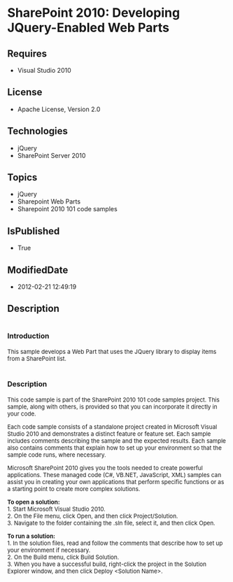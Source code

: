 # SharePoint 2010: Developing JQuery-Enabled Web Parts
## Requires
* Visual Studio 2010
## License
* Apache License, Version 2.0
## Technologies
* jQuery
* SharePoint Server 2010
## Topics
* jQuery
* Sharepoint Web Parts
* Sharepoint 2010 101 code samples
## IsPublished
* True
## ModifiedDate
* 2012-02-21 12:49:19
## Description

<h1><span style="font-size:medium">Introduction</span></h1>
<p><span style="font-size:small">This sample develops a Web Part that uses the JQuery library to display items from a SharePoint list.</span></p>
<h1><span style="font-size:medium">Description</span></h1>
<p><span style="font-size:small">This code sample is part of the SharePoint 2010 101 code samples project. This sample, along with others, is provided so that you can incorporate it directly in your code.</span></p>
<p><span style="font-size:small">Each code sample consists of a standalone project created in Microsoft Visual Studio 2010 and demonstrates a distinct feature or feature set. Each sample includes comments describing the sample and the expected results. Each
 sample also contains comments that explain how to set up your environment so that the sample code runs, where necessary.</span></p>
<p><span style="font-size:small">Microsoft SharePoint 2010 gives you the tools needed to create powerful applications. These managed code (C#, VB.NET, JavaScript, XML) samples can assist you in creating your own applications that perform specific functions
 or as a starting point to create more complex solutions.</span></p>
<p><strong><span style="font-size:small">To open a solution:</span></strong><br>
<span style="font-size:small">1. Start Microsoft Visual Studio 2010.</span><br>
<span style="font-size:small">2. On the File menu, click Open, and then click Project/Solution.</span><br>
<span style="font-size:small">3. Navigate to the folder containing the .sln file, select it, and then click Open.</span></p>
<p><strong><span style="font-size:small">To run a solution:</span></strong><br>
<span style="font-size:small">1. In the solution files, read and follow the comments that describe how to set up your environment if necessary.</span><br>
<span style="font-size:small">2. On the Build menu, click Build Solution.</span><br>
<span style="font-size:small">3. When you have a successful build, right-click the project in the Solution Explorer window, and then click Deploy &lt;Solution Name&gt;.</span></p>
